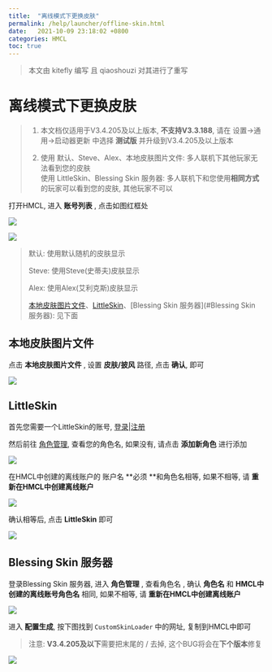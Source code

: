 ```yaml
---
title:  "离线模式下更换皮肤"
permalink: /help/launcher/offline-skin.html
date:   2021-10-09 23:18:02 +0800
categories: HMCL
toc: true
---
```


> 本文由 kitefly 编写
> 且 qiaoshouzi 对其进行了重写

# 离线模式下更换皮肤

> 1. 本文档仅适用于V3.4.205及以上版本, **不支持V3.3.188**, 请在 设置→通用→启动器更新 中选择 **测试版** 并升级到V3.4.205及以上版本
>
> 2. 使用 默认、Steve、Alex、本地皮肤图片文件: 多人联机下其他玩家无法看到您的皮肤  
> 使用 LittleSkin、Blessing Skin 服务器: 多人联机下和您使用**相同方式**的玩家可以看到您的皮肤, 其他玩家不可以

打开HMCL, 进入 **账号列表** , 点击如图红框处

![](/assets/img/docs/offline-skin/img1.png)

![](/assets/img/docs/offline-skin/img2.png)

> 默认: 使用默认随机的皮肤显示
>
> Steve: 使用Steve(史蒂夫)皮肤显示
>
> Alex: 使用Alex(艾利克斯)皮肤显示
>
> [本地皮肤图片文件](#本地皮肤图片文件)、[LittleSkin](#LittleSkin)、[Blessing Skin 服务器](#Blessing Skin 服务器): 见下面

## 本地皮肤图片文件

点击 **本地皮肤图片文件** , 设置 **皮肤/披风** 路径, 点击 **确认**, 即可

![](/assets/img/docs/offline-skin/img3.png)

## LittleSkin

首先您需要一个LittleSkin的账号, [登录](https://littleskin.cn/auth/login)|[注册](https://littleskin.cn/auth/register)

然后前往 [角色管理](https://littleskin.cn/user/player), 查看您的角色名, 如果没有, 请点击 **添加新角色** 进行添加

![](/assets/img/docs/offline-skin/img4.png)

在HMCL中创建的离线账户的 账户名 **必须 **和角色名相等, 如果不相等, 请 **重新在HMCL中创建离线账户**

![](/assets/img/docs/offline-skin/img5.png)

确认相等后, 点击 **LittleSkin** 即可

![](/assets/img/docs/offline-skin/img6.png)

## Blessing Skin 服务器

登录Blessing Skin 服务器, 进入 **角色管理** , 查看角色名 , 确认 **角色名** 和 **HMCL中创建的离线账号角色名** 相同, 如果不相等, 请 **重新在HMCL中创建离线账户**

![](/assets/img/docs/offline-skin/img7.png)

进入 **配置生成**, 按下图找到 `CustomSkinLoader` 中的网址, 复制到HMCL中即可

> 注意: **V3.4.205及以下**需要把末尾的 / 去掉, 这个BUG将会在**下个版本**修复

![](/assets/img/docs/offline-skin/img8.png)
